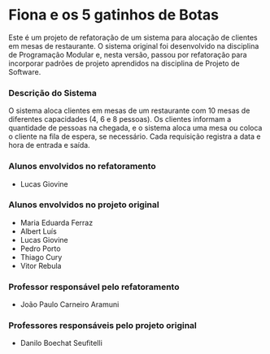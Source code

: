 # Fiona e os 5 gatinhos de Botas

Este é um projeto de refatoração de um sistema para alocação de clientes em mesas de restaurante. O sistema original foi desenvolvido na disciplina de Programação Modular e, nesta versão, passou por refatoração para incorporar padrões de projeto aprendidos na disciplina de Projeto de Software.

### Descrição do Sistema

O sistema aloca clientes em mesas de um restaurante com 10 mesas de diferentes capacidades (4, 6 e 8 pessoas). Os clientes informam a quantidade de pessoas na chegada, e o sistema aloca uma mesa ou coloca o cliente na fila de espera, se necessário. Cada requisição registra a data e hora de entrada e saída.

### Alunos envolvidos no refatoramento

* Lucas Giovine

### Alunos envolvidos no projeto original

* Maria Eduarda Ferraz
* Albert Luís
* Lucas Giovine
* Pedro Porto
* Thiago Cury
* Vitor Rebula

### Professor responsável pelo refatoramento

* João Paulo Carneiro Aramuni

### Professores responsáveis pelo projeto original

* Danilo Boechat Seufitelli
